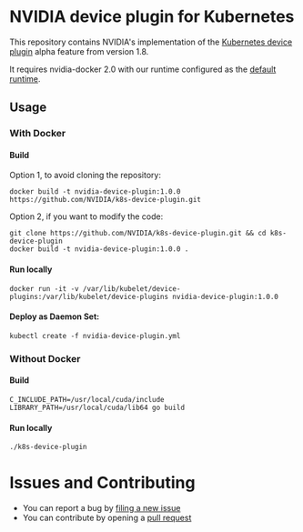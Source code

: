# NVIDIA device plugin for Kubernetes

This repository contains NVIDIA's implementation of the [Kubernetes device plugin](https://github.com/kubernetes/community/blob/master/contributors/design-proposals/resource-management/device-plugin.md) alpha feature from version 1.8.  

It requires nvidia-docker 2.0 with our runtime configured as the [default runtime](https://github.com/NVIDIA/nvidia-docker/tree/2.0#default-runtime).

## Usage

### With Docker

#### Build
Option 1, to avoid cloning the repository:
```
docker build -t nvidia-device-plugin:1.0.0 https://github.com/NVIDIA/k8s-device-plugin.git
```

Option 2, if you want to modify the code:
```
git clone https://github.com/NVIDIA/k8s-device-plugin.git && cd k8s-device-plugin
docker build -t nvidia-device-plugin:1.0.0 .
```

#### Run locally
```
docker run -it -v /var/lib/kubelet/device-plugins:/var/lib/kubelet/device-plugins nvidia-device-plugin:1.0.0
```

#### Deploy as Daemon Set:
```
kubectl create -f nvidia-device-plugin.yml
```

### Without Docker

#### Build
```shell
C_INCLUDE_PATH=/usr/local/cuda/include LIBRARY_PATH=/usr/local/cuda/lib64 go build
```

#### Run locally
```shell
./k8s-device-plugin
```

# Issues and Contributing

* You can report a bug by [filing a new issue](https://github.com/NVIDIA/k8s-device-plugin/issues/new)
* You can contribute by opening a [pull request](https://help.github.com/articles/using-pull-requests/)
